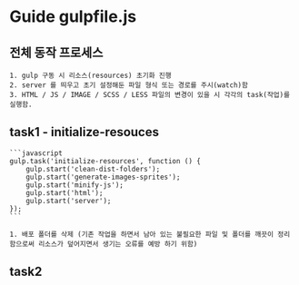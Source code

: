 # Guide gulpfile.js

## 전체 동작 프로세스
    1. gulp 구동 시 리소스(resources) 초기화 진행
    2. server 를 띄우고 초기 설정해둔 파일 형식 또는 경로를 주시(watch)함
    3. HTML / JS / IMAGE / SCSS / LESS 파일의 변경이 있을 시 각각의 task(작업)를 실행함.

## task1 - initialize-resouces
    ```javascript
    gulp.task('initialize-resources', function () {
        gulp.start('clean-dist-folders');
        gulp.start('generate-images-sprites');
        gulp.start('minify-js');
        gulp.start('html');
        gulp.start('server');
    });
    ```

    1. 배포 폴더를 삭제 (기존 작업을 하면서 남아 있는 불필요한 파일 및 폴더를 깨끗이 정리함으로써 리소스가 덮어지면서 생기는 오류를 예방 하기 위함)


## task2
